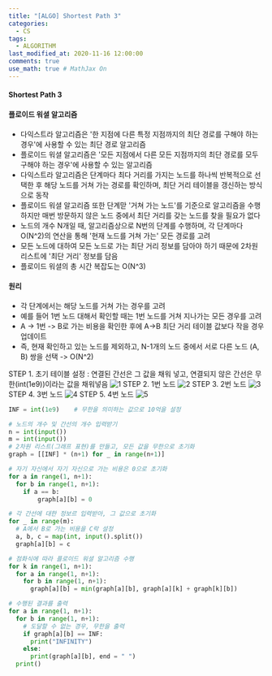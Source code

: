 ```yaml
---
title: "[ALGO] Shortest Path 3"
categories: 
  - CS
tags:
  - ALGORITHM
last_modified_at: 2020-11-16 12:00:00
comments: true
use_math: true # MathJax On
---
```


#### Shortest Path 3

#### 플로이드 워셜 알고리즘
- 다익스트라 알고리즘은 '한 지점에 다른 특정 지점까지의 최단 경로를 구해야 하는 경우'에 사용할 수 있는 최단 경로 알고리즘
- 플로이드 워셜 알고리즘은 '모든 지점에서 다른 모든 지점까지의 최단 경로를 모두 구해야 하는 경우'에 사용할 수 있는 알고리즘
- 다익스트라 알고리즘은 단계마다 최다 거리를 가지는 노드를 하나씩 반복적으로 선택한 후 해당 노드를 거쳐 가는 경로를 확인하며, 최단 거리 테이블을 갱신하는 방식으로 동작
- 플로이드 워셜 알고리즘 또한 단계맏 '거쳐 가는 노드'를 기준으로 알고리즘을 수행하지만 매번 방문하지 않은 노드 중에서 최단 거리를 갖는 노드를 찾을 필요가 없다
- 노드의 개수 N개일 때, 알고리즘상으로 N번의 단계를 수행하며, 각 단계마다 O(N^2)의 연산을 통해 '현재 노드를 거쳐 가는' 모든 경로를 고려
- 모든 노드에 대하여 모든 노드로 가는 최단 거리 정보를 담아야 하기 때문에 2차원 리스트에 '최단 거리' 정보를 담음
- 플로이드 워셜의 총 시간 복잡도는 O(N^3)

#### 원리
- 각 단계에서는 해당 노드를 거쳐 가는 경우를 고려
- 예를 들어 1번 노드 대해서 확인할 때는 1번 노드를 거쳐 지나가는 모든 경우를 고려
- A -> 1번 -> B로 가는 비용을 확인한 후에 A->B 최단 거리 테이블 값보다 작을 경우 업데이트
- 즉, 현재 확인하고 있는 노드를 제외하고, N-1개의 노드 중에서 서로 다른 노드 (A, B) 쌍을 선택 -> O(N^2)

STEP 1. 초기 테이블 설정 : 연결된 간선은 그 값을 채워 넣고, 연결되지 않은 간선은 무한(int(1e9))이라는 값을 채워넣음
![1](https://user-images.githubusercontent.com/62474292/128979467-e9ec95b8-b2c4-4d55-a560-7d606f01340d.png)
STEP 2. 1번 노드
![2](https://user-images.githubusercontent.com/62474292/128979471-b3cd9644-0ee9-4a76-841c-781dac5f02de.png)
STEP 3. 2번 노드
![3](https://user-images.githubusercontent.com/62474292/128979475-8e91d59c-17fc-4f15-a135-11b656dce39c.png)
STEP 4. 3번 노드
![4](https://user-images.githubusercontent.com/62474292/128979482-0e973317-609a-4be5-b069-a723724f825f.png)
STEP 5. 4번 노드
![5](https://user-images.githubusercontent.com/62474292/128979489-8935b546-d66f-4e9d-a2d5-b5bd20b58e5b.png)

```py
INF = int(1e9)    # 무한을 의미하는 값으로 10억을 설정

# 노드의 개수 및 간선의 개수 입력받기
n = int(input())
m = int(input())
# 2차원 리스트(그래프 표현)를 만들고, 모든 값을 무한으로 초기화
graph = [[INF] * (n+1) for _ in range(n+1)]

# 자기 자신에서 자기 자신으로 가는 비용은 0으로 초기화
for a in range(1, n+1):
  for b in range(1, n+1):
    if a == b:
        graph[a][b] = 0

# 각 간선에 대한 정보르 입력받아, 그 값으로 초기화
for _ in range(m):
  # A에서 B로 가는 비용을 C락 설정
  a, b, c = map(int, input().split())
  graph[a][b] = c

# 점화식에 따라 플로이드 워셜 알고리즘 수행
for k in range(1, n+1):
  for a in range(1, n+1):
    for b in range(1, n+1):
      graph[a][b] = min(graph[a][b], graph[a][k] + graph[k][b])

# 수행된 결과를 출력
for a in range(1, n+1):
  for b in range(1, n+1):
    # 도달할 수 없는 경우, 무한을 출력
    if graph[a][b] == INF:
      print("INFINITY")
    else:
      print(graph[a][b], end = " ")
  print()
```
